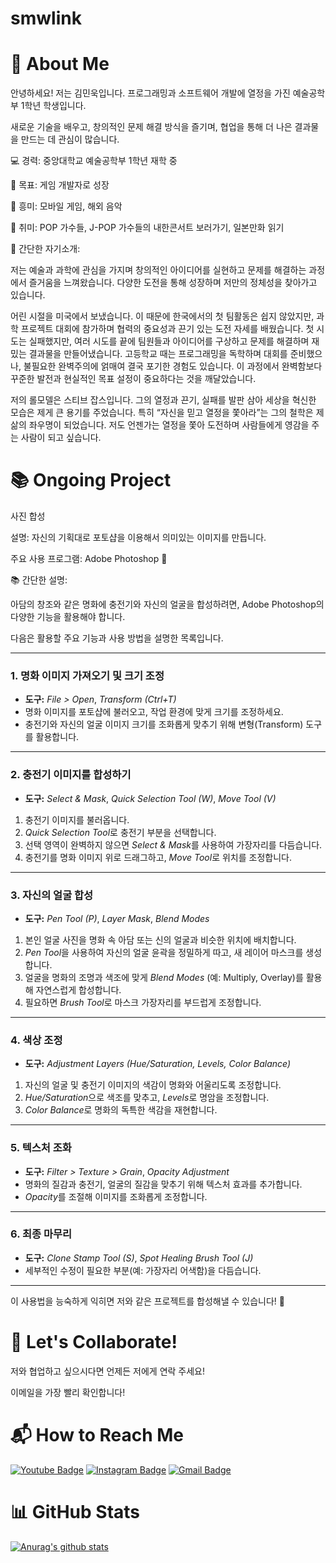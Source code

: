 # smwlink
# 📝 About Me
안녕하세요! 저는 김민욱입니다.
프로그래밍과 소프트웨어 개발에 열정을 가진 예술공학부 1학년 학생입니다.

새로운 기술을 배우고, 창의적인 문제 해결 방식을 즐기며, 협업을 통해 더 나은 결과물을 만드는 데 관심이 많습니다.

💻 경력: 중앙대학교 예술공학부 1학년 재학 중

🎯 목표: 게임 개발자로 성장

🌟 흥미: 모바일 게임, 해외 음악

👋 취미: POP 가수들, J-POP 가수들의 내한콘서트 보러가기, 일본만화 읽기

📝 간단한 자기소개: 

저는 예술과 과학에 관심을 가지며 창의적인 아이디어를 실현하고 문제를 해결하는 과정에서 즐거움을 느껴왔습니다. 다양한 도전을 통해 성장하며 저만의 정체성을 찾아가고 있습니다.

어린 시절을 미국에서 보냈습니다. 이 때문에 한국에서의 첫 팀활동은 쉽지 않았지만, 과학 프로젝트 대회에 참가하며 협력의 중요성과 끈기 있는 도전 자세를 배웠습니다. 첫 시도는 실패했지만, 여러 시도를 끝에 팀원들과 아이디어를 구상하고 문제를 해결하며 재밌는 결과물을 만들어냈습니다. 고등학교 때는 프로그래밍을 독학하며 대회를 준비했으나, 불필요한 완벽주의에 얽매여 결국 포기한 경험도 있습니다. 이 과정에서 완벽함보다 꾸준한 발전과 현실적인 목표 설정이 중요하다는 것을 깨달았습니다.

저의 롤모델은 스티브 잡스입니다. 그의 열정과 끈기, 실패를 발판 삼아 세상을 혁신한 모습은 제게 큰 용기를 주었습니다. 특히 “자신을 믿고 열정을 쫓아라”는 그의 철학은 제 삶의 좌우명이 되었습니다. 저도 언젠가는 열정을 쫓아 도전하며 사람들에게 영감을 주는 사람이 되고 싶습니다.



# 📚 Ongoing Project
사진 합성

설명: 자신의 기획대로 포토샵을 이용해서 의미있는 이미지를 만듭니다.

주요 사용 프로그램: Adobe Photoshop 🎨

📚 간단한 설명:

아담의 창조와 같은 명화에 충전기와 자신의 얼굴을 합성하려면, Adobe Photoshop의 다양한 기능을 활용해야 합니다. 

다음은 활용할 주요 기능과 사용 방법을 설명한 목록입니다.  

---

### 1. **명화 이미지 가져오기 및 크기 조정**
- **도구:** *File > Open*, *Transform (Ctrl+T)*  
- 명화 이미지를 포토샵에 불러오고, 작업 환경에 맞게 크기를 조정하세요.  
- 충전기와 자신의 얼굴 이미지 크기를 조화롭게 맞추기 위해 변형(Transform) 도구를 활용합니다.  

---

### 2. **충전기 이미지를 합성하기**
- **도구:** *Select & Mask*, *Quick Selection Tool (W)*, *Move Tool (V)*  
1. 충전기 이미지를 불러옵니다.  
2. *Quick Selection Tool*로 충전기 부분을 선택합니다.  
3. 선택 영역이 완벽하지 않으면 *Select & Mask*를 사용하여 가장자리를 다듬습니다.  
4. 충전기를 명화 이미지 위로 드래그하고, *Move Tool*로 위치를 조정합니다.  

---

### 3. **자신의 얼굴 합성**
- **도구:** *Pen Tool (P)*, *Layer Mask*, *Blend Modes*  
1. 본인 얼굴 사진을 명화 속 아담 또는 신의 얼굴과 비슷한 위치에 배치합니다.  
2. *Pen Tool*을 사용하여 자신의 얼굴 윤곽을 정밀하게 따고, 새 레이어 마스크를 생성합니다.  
3. 얼굴을 명화의 조명과 색조에 맞게 *Blend Modes* (예: Multiply, Overlay)를 활용해 자연스럽게 합성합니다.  
4. 필요하면 *Brush Tool*로 마스크 가장자리를 부드럽게 조정합니다.  

---

### 4. **색상 조정**
- **도구:** *Adjustment Layers (Hue/Saturation, Levels, Color Balance)*  
1. 자신의 얼굴 및 충전기 이미지의 색감이 명화와 어울리도록 조정합니다.  
2. *Hue/Saturation*으로 색조를 맞추고, *Levels*로 명암을 조정합니다.  
3. *Color Balance*로 명화의 독특한 색감을 재현합니다.  

---

### 5. **텍스처 조화**
- **도구:** *Filter > Texture > Grain*, *Opacity Adjustment*  
- 명화의 질감과 충전기, 얼굴의 질감을 맞추기 위해 텍스처 효과를 추가합니다.  
- *Opacity*를 조절해 이미지를 조화롭게 조정합니다.  

---

### 6. **최종 마무리**
- **도구:** *Clone Stamp Tool (S)*, *Spot Healing Brush Tool (J)*  
- 세부적인 수정이 필요한 부분(예: 가장자리 어색함)을 다듬습니다.

---

이 사용법을 능숙하게 익히면 저와 같은 프로젝트를 합성해낼 수 있습니다! 🎨

# 🤝 Let's Collaborate!
저와 협업하고 싶으시다면 언제든 저에게 연락 주세요!

이메일을 가장 빨리 확인합니다!

# 📬 How to Reach Me
[![Youtube Badge](https://img.shields.io/badge/Youtube-ff0000?style=flat-square&logo=youtube&link=https://youtube.com/@3388kimminwook?si=ueWXU2lr0eRgymMa)](https://youtube.com/@3388kimminwook?si=ueWXU2lr0eRgymMa)
[![Instagram Badge](https://img.shields.io/badge/Instagram-e4405f?style=flat-square&logo=Instagram&logoColor=white&link=https://www.instagram.com/kim.minook?igsh=MTA5bng0bTBuNGU4Mw==)](https://www.instagram.com/kim.minook?igsh=MTA5bng0bTBuNGU4Mw==)
[![Gmail Badge](https://img.shields.io/badge/Gmail-d14836?style=flat-square&logo=Gmail&logoColor=white&link=mailto:smwlink@gmail.com)](mailto:smwlink@gmail.com)

# 📊 GitHub Stats
[![Anurag's github stats](https://github-readme-stats.vercel.app/api?username=smwlink)](https://github.com/anuraghazra/github-readme-stats)
